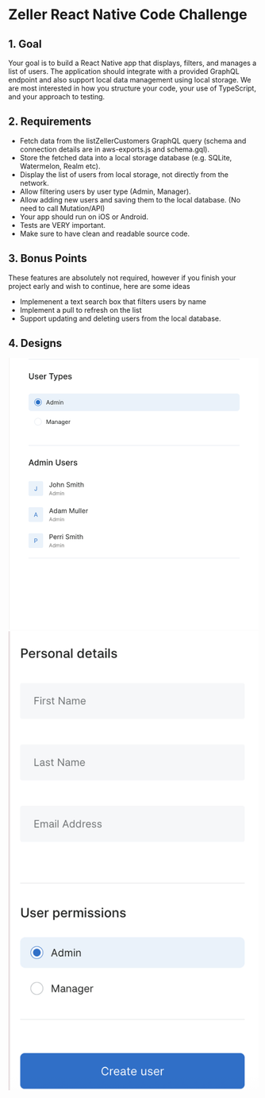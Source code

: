 # Zeller React Native Code Challenge

## 1. Goal
Your goal is to build a React Native app that displays, filters, and manages a list of users. The application should integrate with a provided GraphQL endpoint and also support local data management using local storage.
We are most interested in how you structure your code, your use of TypeScript, and your approach to testing.

## 2. Requirements
- Fetch data from the listZellerCustomers GraphQL query (schema and connection details are in aws-exports.js and schema.gql).
- Store the fetched data into a local storage database (e.g. SQLite, Watermelon, Realm etc).
- Display the list of users from local storage, not directly from the network.
- Allow filtering users by user type (Admin, Manager).
- Allow adding new users and saving them to the local database. (No need to call Mutation/API)
- Your app should run on iOS or Android.
- Tests are VERY important.
- Make sure to have clean and readable source code.

## 3. Bonus Points

These features are absolutely not required, however if you finish your project early and wish to continue, here are some ideas

- Implemenent a text search box that filters users by name
- Implement a pull to refresh on the list
- Support updating and deleting users from the local database.
 

## 4. Designs
![alt text](zeller-customers-design.png)
![alt text](zeller-add-user.png)



